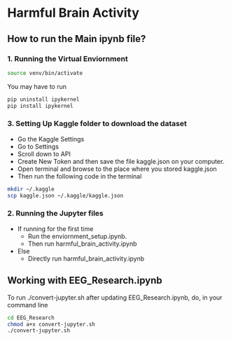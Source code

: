 # Harmful Brain Activity

## How to run the Main ipynb file?

### 1. Running the Virtual Enviornment 

```bash
source venv/bin/activate
```

You may have to run 

```bash
pip uninstall ipykernel
pip install ipykernel
```


### 3. Setting Up Kaggle folder to download the dataset

- Go the Kaggle Settings
- Go to Settings
- Scroll down to API
- Create New Token and then save the file kaggle.json on your computer.
- Open terminal and browse to the place where you stored kaggle.json
- Then run the following code in the terminal

```bash
mkdir ~/.kaggle
scp kaggle.json ~/.kaggle/kaggle.json 
```

### 2. Running the Jupyter files

- If running for the first time
  - Run the enviornment_setup.ipynb.
  - Then run harmful_brain_activity.ipynb
- Else
  - Directly run harmful_brain_activity.ipynb


## Working with EEG_Research.ipynb

To run ./convert-jupyter.sh after updating EEG_Research.ipynb, do, in your command line

```bash
cd EEG_Research
chmod a+x convert-jupyter.sh
./convert-jupyter.sh
```
